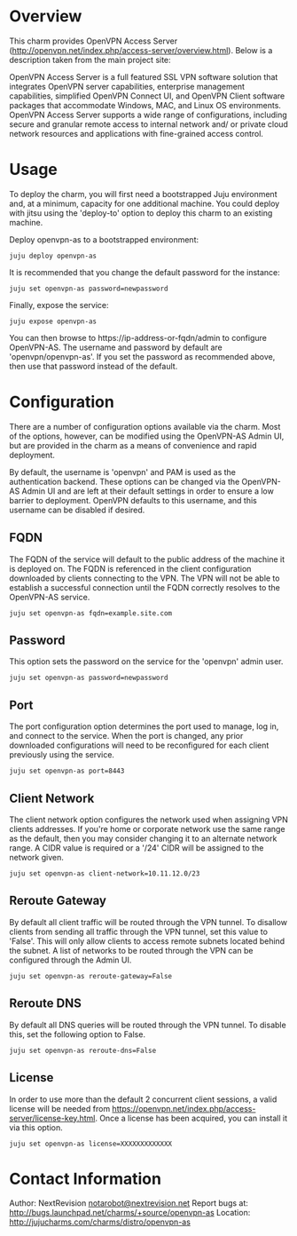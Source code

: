 # Overview

This charm provides OpenVPN Access Server (http://openvpn.net/index.php/access-server/overview.html). Below is a description taken from the main project site:

OpenVPN Access Server is a full featured SSL VPN software solution that integrates OpenVPN server capabilities, enterprise management capabilities, simplified OpenVPN Connect UI, and OpenVPN Client software packages that accommodate Windows, MAC, and Linux OS environments. OpenVPN Access Server supports a wide range of configurations, including secure and granular remote access to internal network and/ or private cloud network resources and applications with fine-grained access control. 

# Usage

To deploy the charm, you will first need a bootstrapped Juju environment and, at a minimum, capacity for one additional machine. You could deploy with jitsu using the 'deploy-to' option to deploy this charm to an existing machine.

Deploy openvpn-as to a bootstrapped environment:

    juju deploy openvpn-as

It is recommended that you change the default password for the instance:

    juju set openvpn-as password=newpassword

Finally, expose the service:

    juju expose openvpn-as

You can then browse to https://ip-address-or-fqdn/admin to configure OpenVPN-AS. The username and password by default are 'openvpn/openvpn-as'. If you set the password as recommended above, then use that password instead of the default.

# Configuration

There are a number of configuration options available via the charm. Most of the options, however, can be modified using the OpenVPN-AS Admin UI, but are provided in the charm as a means of convenience and rapid deployment.

By default, the username is 'openvpn' and PAM is used as the authentication backend. These options can be changed via the OpenVPN-AS Admin UI and are left at their default settings in order to ensure a low barrier to deployment. OpenVPN defaults to this username, and this username can be disabled if desired.

## FQDN

The FQDN of the service will default to the public address of the machine it is deployed on. The FQDN is referenced in the client configuration downloaded by clients connecting to the VPN. The VPN will not be able to establish a successful connection until the FQDN correctly resolves to the OpenVPN-AS service.

    juju set openvpn-as fqdn=example.site.com

## Password

This option sets the password on the service for the 'openvpn' admin user.

    juju set openvpn-as password=newpassword

## Port

The port configuration option determines the port used to manage, log in, and connect to the service. When the port is changed, any prior downloaded configurations will need to be reconfigured for each client previously using the service.

    juju set openvpn-as port=8443

## Client Network

The client network option configures the network used when assigning VPN clients addresses. If you're home or corporate network use the same range as the default, then you may consider changing it to an alternate network range. A CIDR value is required or a '/24' CIDR will be assigned to the network given.

    juju set openvpn-as client-network=10.11.12.0/23

## Reroute Gateway

By default all client traffic will be routed through the VPN tunnel. To disallow clients from sending all traffic through the VPN tunnel, set this value to 'False'. This will only allow clients to access remote subnets located behind the subnet. A list of networks to be routed through the VPN can be configured through the Admin UI.

    juju set openvpn-as reroute-gateway=False

## Reroute DNS

By default all DNS queries will be routed through the VPN tunnel. To disable this, set the following option to False.

    juju set openvpn-as reroute-dns=False

## License

In order to use more than the default 2 concurrent client sessions, a valid license will be needed from https://openvpn.net/index.php/access-server/license-key.html. Once a license has been acquired, you can install it via this option.

    juju set openvpn-as license=XXXXXXXXXXXXX

# Contact Information

Author: NextRevision <notarobot@nextrevision.net>
Report bugs at: http://bugs.launchpad.net/charms/+source/openvpn-as
Location: http://jujucharms.com/charms/distro/openvpn-as
